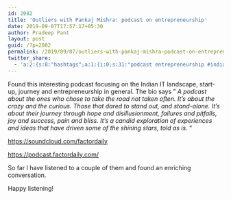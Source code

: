 ```yaml
---
id: 2082
title: 'Outliers with Pankaj Mishra: podcast on entrepreneurship'
date: 2019-09-07T17:57:17+05:30
author: Pradeep Pant
layout: post
guid: /?p=2082
permalink: /2019/09/07/outliers-with-pankaj-mishra-podcast-on-entrepreneurship/
twitter_share:
  - 'a:2:{s:8:"hashtags";a:1:{i:0;s:31:"podcast entrepreneurship #india";}s:4:"text";s:56:"Outliers with Pankaj Mishra: podcast on entrepreneurship";}'
---
```

Found this interesting podcast focusing on the Indian IT landscape, start-up, journey and entrepreneurship in general. The bio says &#8221; _A podcast about the ones who chose to take the road not taken often. It’s about the crazy and the curious. Those that dared to stand out, and stand-alone. It’s about their journey through hope and disillusionment, failures and pitfalls, joy and success, pain and bliss. It’s a candid exploration of experiences and ideas that have driven some of the shining stars, told as is._ &#8220;

<https://soundcloud.com/factordaily>

<https://podcast.factordaily.com/>

So far I have listened to a couple of them and found an enriching conversation. 

Happy listening!